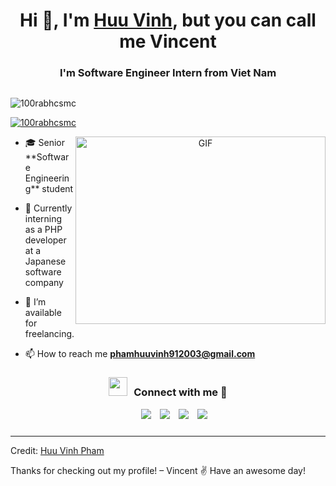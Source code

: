   <h1 align="center">Hi 👋, I'm <a href="https://100rabhcsmc.github.io/Me.io/" target="blank">
Huu Vinh</a>, but you can call me Vincent</h1>
<h3 align="center">I'm Software Engineer Intern from Viet Nam</h3>
<div class="google-auto-placed" bis_skin_checked="1" style="width: 100%; height: auto; clear: both; text-align: center;"><ins data-ad-format="auto" class="adsbygoogle adsbygoogle-noablate" data-ad-client="ca-pub-5867915342436534" data-adsbygoogle-status="done" style="display: block; margin: 10px auto; background-color: transparent; height: 0px;" data-ad-status="unfilled"><div id="aswift_2_host" bis_skin_checked="1" style="border: none; height: 0px; width: 1150px; margin: 0px; padding: 0px; position: relative; visibility: visible; background-color: transparent; display: inline-block; overflow: hidden; opacity: 0;"></div></ins></div><p align="left"> <img src="https://komarev.com/ghpvc/?username=100rabhcsmc&amp;label=Profile%20views&amp;color=0e75b6&amp;style=flat" alt="100rabhcsmc"> </p>
<p align="left"> <a href="https://twitter.com/100rabhcsmc" target="blank"><img src="https://img.shields.io/twitter/follow/100rabhcsmc?logo=twitter&amp;style=for-the-badge" alt="100rabhcsmc"></a> </p>
<a target="_blank" align="center">
  <img align="right" top="500" height="300" width="400" alt="GIF" src="https://media.giphy.com/media/SWoSkN6DxTszqIKEqv/giphy.gif">
</a>
<ul>
<li>
<p>🎓 Senior **Software Engineering** student</p>
</li>
<li>
<p>💼 Currently interning as a PHP developer at a Japanese software company</p>
</li>
<li>
<p>🤝 I’m available for freelancing.</p>
</li>
<li>
<p>📫 How to reach me <strong><a href="phamhuuvinh912003@gmail.com">phamhuuvinh912003@gmail.com</a></strong></p>
</li>
</ul>
<h3 align="center"> <img src="https://media.giphy.com/media/iY8CRBdQXODJSCERIr/giphy.gif" width="30" height="30" style="margin-right: 10px;">Connect with me 🤝 </h3>
<p align="center">
 </p><div align="center" class="icons-social" style="margin-left: 10px;" bis_skin_checked="1">
        <a style="margin-left: 10px;" target="_blank" href="https://www.linkedin.com/in/phamhuuvinh-dev/">
			<img src="https://img.icons8.com/doodle/40/000000/linkedin--v2.png"></a>
        <a style="margin-left: 10px;" target="_blank" href="https://github.com/HuuVinh0901">
		<img src="https://img.icons8.com/doodle/40/000000/github--v1.png"></a>
        <a style="margin-left: 10px;" target="_blank" href="https://www.instagram.com/p.hvinhh/">
			<img src="https://img.icons8.com/doodle/40/000000/instagram-new--v2.png"></a>
		<a style="margin-left: 10px;" target="_blank" href="https://x.com/vinhxdevv">
			<img src="https://img.shields.io/badge/X-000000?style=flat&amp;logo=x&amp;logoColor=white"></a>
      </div>
<div class="google-auto-placed" bis_skin_checked="1" style="width: 100%; height: auto; clear: none; text-align: center;"><ins data-ad-format="auto" class="adsbygoogle adsbygoogle-noablate" data-ad-client="ca-pub-5867915342436534" data-adsbygoogle-status="done" style="display: block; margin: 10px auto; background-color: transparent; height: 0px;" data-ad-status="unfilled"><div id="aswift_3_host" bis_skin_checked="1" style="border: none; height: 0px; width: 1150px; margin: 0px; padding: 0px; position: relative; visibility: visible; background-color: transparent; display: inline-block; overflow: hidden; opacity: 0;"><iframe id="aswift_3" name="aswift_3" browsingtopics="true" style="left: 0px; position: absolute; top: 0px; border: 0px; width: 1150px; height: 0px; min-height: auto; max-height: none; min-width: auto; max-width: none;" sandbox="allow-forms allow-popups allow-popups-to-escape-sandbox allow-same-origin allow-scripts allow-top-navigation-by-user-activation" width="1150" height="0" frameborder="0" marginwidth="0" marginheight="0" vspace="0" hspace="0" allowtransparency="true" scrolling="no" allow="attribution-reporting; run-ad-auction" src="https://googleads.g.doubleclick.net/pagead/ads?client=ca-pub-5867915342436534&amp;output=html&amp;h=90&amp;adk=1986637380&amp;adf=3564309653&amp;pi=t.aa~a.4260892216~rp.1&amp;w=1150&amp;abgtt=6&amp;fwrn=4&amp;fwrnh=100&amp;lmt=1752237385&amp;rafmt=1&amp;to=qs&amp;pwprc=3343622871&amp;format=1150x90&amp;url=https%3A%2F%2Fgithubprofile.com%2Ftemplates%2F100rabhcsmc&amp;fwr=0&amp;pra=3&amp;rpe=1&amp;resp_fmts=3&amp;wgl=1&amp;fa=40&amp;uach=WyJXaW5kb3dzIiwiMTAuMC4wIiwieDg2IiwiIiwiMTI3LjAuNjUzMy4xMjAiLG51bGwsMCxudWxsLCI2NCIsW1siTm90KUE7QnJhbmQiLCI5OS4wLjAuMCJdLFsiR29vZ2xlIENocm9tZSIsIjEyNy4wLjY1MzMuMTIwIl0sWyJDaHJvbWl1bSIsIjEyNy4wLjY1MzMuMTIwIl1dLDBd&amp;dt=1752237434332&amp;bpp=1&amp;bdt=491&amp;idt=-M&amp;shv=r20250702&amp;mjsv=m202507080101&amp;ptt=9&amp;saldr=aa&amp;abxe=1&amp;cookie=ID%3D34dd2be43281696a%3AT%3D1752237352%3ART%3D1752237352%3AS%3DALNI_Mb_KnG8QVliAgj5EhBguyW4W11Q-w&amp;gpic=UID%3D0000115bd85f5633%3AT%3D1752237352%3ART%3D1752237352%3AS%3DALNI_Mb4774wzla_CYIURmCSxizpG3j3CQ&amp;eo_id_str=ID%3De50b80325e601099%3AT%3D1752237352%3ART%3D1752237352%3AS%3DAA-AfjacFaSgBuEKeMAa-GxqOTz3&amp;prev_fmts=0x0%2C1200x280%2C1150x280&amp;nras=4&amp;correlator=4198276551069&amp;frm=20&amp;pv=1&amp;u_tz=420&amp;u_his=6&amp;u_h=864&amp;u_w=1536&amp;u_ah=824&amp;u_aw=1536&amp;u_cd=24&amp;u_sd=1.25&amp;dmc=8&amp;adx=185&amp;ady=2070&amp;biw=1519&amp;bih=703&amp;scr_x=0&amp;scr_y=0&amp;eid=95360549%2C31093430%2C42532524%2C95353387%2C95362656%2C95364946%2C95365235%2C95365460%2C95366348%2C31093381%2C95344787%2C95359265%2C31092546&amp;oid=2&amp;pvsid=4424273969074443&amp;tmod=1655138163&amp;uas=0&amp;nvt=1&amp;ref=https%3A%2F%2Fgithubprofile.com%2Ftemplates&amp;fc=1920&amp;brdim=0%2C0%2C0%2C0%2C1536%2C0%2C1536%2C824%2C1536%2C703&amp;vis=1&amp;rsz=%7C%7Cs%7C&amp;abl=NS&amp;fu=128&amp;bc=31&amp;bz=1&amp;td=1&amp;tdf=2&amp;psd=W251bGwsbnVsbCxudWxsLDNd&amp;nt=1&amp;ifi=4&amp;uci=a!4&amp;btvi=2&amp;fsb=1&amp;dtd=12" data-google-container-id="a!4" tabindex="0" title="Advertisement" aria-label="Advertisement" bis_precise_ad="1" bis_size="{&quot;x&quot;:184,&quot;y&quot;:2069,&quot;w&quot;:1150,&quot;h&quot;:90,&quot;abs_x&quot;:184,&quot;abs_y&quot;:2069}" bis_id="fr_a1lmflu79frsgy8e17v62n" bis_depth="0" bis_chainid="3" data-google-query-id="CIatt4_ptI4DFVKH6QUdIQwMLw" data-load-complete="true"></iframe></div></ins></div><p></p>
<hr>
<p>Credit: <a href="https://huu-vinh-dev.vercel.app/">Huu Vinh Pham</a></p>
Thanks for checking out my profile!  
– Vincent ✌️ Have an awesome day!
